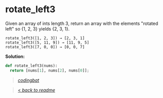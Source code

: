 # rotate_left3

Given an array of ints length 3, return an array with the elements "rotated left" so {1, 2, 3} yields {2, 3, 1}.

```
rotate_left3([1, 2, 3]) → [2, 3, 1]
rotate_left3([5, 11, 9]) → [11, 9, 5]
rotate_left3([7, 0, 0]) → [0, 0, 7]
```

**Solution:**

```python
def rotate_left3(nums):
  return [nums[1], nums[2], nums[0]];
```

> _[codingbat](https://codingbat.com/prob/p148661)_

> [< _back to readme_](FINDREPLACEREADME)